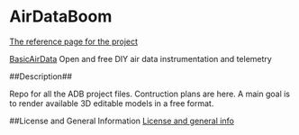 # AirDataBoom

[The reference page for the project](http://www.basicairdata.eu/projects/air-data-boom/)

[BasicAirData](http://www.basicairdata.eu) Open and free DIY air data instrumentation and telemetry

##Description##

Repo for all the ADB project files. Contruction plans are here. A main goal is to render available 3D editable models in a free format.

##License and General Information
[License and general info](https://github.com/BasicAirData/Document-Templates/blob/master/general-info.md)
